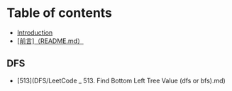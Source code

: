 # Table of contents

* [Introduction](README.md)
* [\[前言\]（README.md）](qian-yan-readme.md.md)

## DFS

* [513](DFS/LeetCode _ 513. Find Bottom Left Tree Value \(dfs or bfs\).md)

